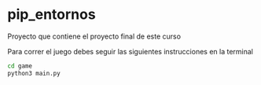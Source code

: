 # pip_entornos
Proyecto que contiene el proyecto final de este curso

Para correr el juego debes seguir las siguientes instrucciones en la terminal
```sh
cd game
python3 main.py
```